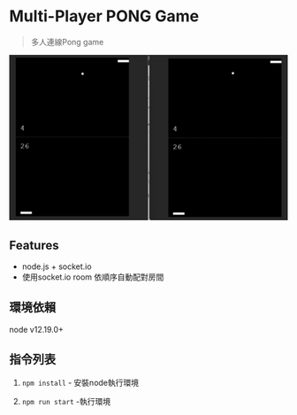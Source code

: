 # Multi-Player PONG Game
> 多人連線Pong game


![image](https://github.com/chenkai0709/multi-player-pong/blob/1db5a8a919bb32874b6efd92d4746ea0d57ed98c/multi-player-pong.png)

## Features
- node.js + socket.io
- 使用socket.io room 依順序自動配對房間

## 環境依賴
node v12.19.0+

## 指令列表
1. `npm install`        - 安裝node執行環境

2. `npm run start`      -執行環境